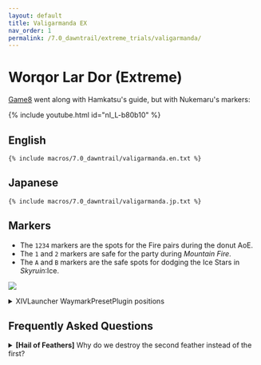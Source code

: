 ```yaml
---
layout: default
title: Valigarmanda EX
nav_order: 1
permalink: /7.0_dawntrail/extreme_trials/valigarmanda/
---
```


# Worqor Lar Dor (Extreme)

[Game8](https://game8.jp/ff14/622480) went along with Hamkatsu's guide, 
but with Nukemaru's markers:

{% include youtube.html id="nI_L-b80b10" %}

## English

```
{% include macros/7.0_dawntrail/valigarmanda.en.txt %}
```

## Japanese

```
{% include macros/7.0_dawntrail/valigarmanda.jp.txt %}
```

## Markers

- The `1234` markers are the spots for the Fire pairs during the donut AoE.
- The `1` and `2` markers are safe for the party during *Mountain Fire*.
- The `A` and `B` markers are the safe spots for dodging the Ice Stars in 
  *Skyruin*:Ice.

![]({{site.baseurl}}/images/7.0_dawntrail/valigarmanda/markers.jpg)
<details markdown=block>
<summary>XIVLauncher WaymarkPresetPlugin positions</summary>

```json
{
  "Name":"Valigarmanda EX",
  "MapID":833,
  "A":{"X":92.5,"Y":0.0,"Z":92.5,"ID":0,"Active":true},
  "B":{"X":107.5,"Y":0.0,"Z":92.5,"ID":1,"Active":true},
  "C":{"X":118.0,"Y":0.0,"Z":100.0,"ID":2,"Active":true},
  "D":{"X":82.0,"Y":0.0,"Z":100.0,"ID":3,"Active":true},
  "One":{"X":95.2,"Y":0.0,"Z":95.2,"ID":4,"Active":true},
  "Two":{"X":104.8,"Y":0.0,"Z":95.2,"ID":5,"Active":true},
  "Three":{"X":104.8,"Y":0.0,"Z":104.8,"ID":6,"Active":true},
  "Four":{"X":95.2,"Y":0.0,"Z":104.8,"ID":7,"Active":true}
}
```

</details>

## Frequently Asked Questions

<details markdown=block>
<summary>
  <b>[Hail of Feathers]</b> Why do we destroy the second feather instead of the
  first?
</summary>
<table>
  <tr>
    <td>
      <p>Destroying the first feather maximises the time the party has before 
      <em>Blighted Bolt</em> resolves. However, the party has plenty of time 
      to destroy the second feather instead.</p>
      <p>More importantly, you <b>cannot stay and melee the boss</b> after
      destroying the first feather, as it is too close to the sixth (and final)
      feather.</p>
      <p>This is <em>not</em> the case for the second feather- players can 
      switch over to the boss without needing to pay attention to when the 
      later feathers will fall.</p>
    </td>
  </tr>
</table>

<script data-goatcounter="https://tuufless.goatcounter.com/count"
        async src="//gc.zgo.at/count.js"></script>
